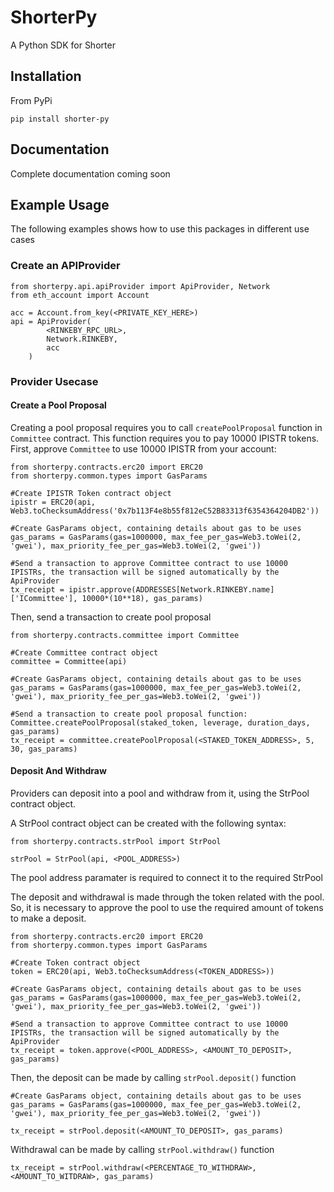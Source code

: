 # ShorterPy
A Python SDK for Shorter

## Installation

From PyPi

```
pip install shorter-py
```

## Documentation

Complete documentation coming soon

## Example Usage

The following examples shows how to use this packages in different use cases

### Create an APIProvider

```
from shorterpy.api.apiProvider import ApiProvider, Network
from eth_account import Account

acc = Account.from_key(<PRIVATE_KEY_HERE>)
api = ApiProvider(
        <RINKEBY_RPC_URL>, 
        Network.RINKEBY,
        acc
    )

```

### Provider Usecase

#### Create a Pool Proposal

Creating a pool proposal requires you to call `createPoolProposal` function in `Committee` contract. This function requires you to pay 10000 IPISTR tokens.
First, approve `Committee` to use 10000 IPISTR from your account:

```
from shorterpy.contracts.erc20 import ERC20
from shorterpy.common.types import GasParams

#Create IPISTR Token contract object
ipistr = ERC20(api, Web3.toChecksumAddress('0x7b113F4e8b55f812eC52B83313f6354364204DB2'))

#Create GasParams object, containing details about gas to be uses
gas_params = GasParams(gas=1000000, max_fee_per_gas=Web3.toWei(2, 'gwei'), max_priority_fee_per_gas=Web3.toWei(2, 'gwei'))

#Send a transaction to approve Committee contract to use 10000 IPISTRs, the transaction will be signed automatically by the ApiProvider
tx_receipt = ipistr.approve(ADDRESSES[Network.RINKEBY.name]['ICommittee'], 10000*(10**18), gas_params)

```

Then, send a transaction to create pool proposal

```
from shorterpy.contracts.committee import Committee

#Create Committee contract object
committee = Committee(api)

#Create GasParams object, containing details about gas to be uses
gas_params = GasParams(gas=1000000, max_fee_per_gas=Web3.toWei(2, 'gwei'), max_priority_fee_per_gas=Web3.toWei(2, 'gwei'))

#Send a transaction to create pool proposal function: Committee.createPoolProposal(staked_token, leverage, duration_days, gas_params)
tx_receipt = committee.createPoolProposal(<STAKED_TOKEN_ADDRESS>, 5, 30, gas_params)
```

#### Deposit And Withdraw

Providers can deposit into a pool and withdraw from it, using the StrPool contract object.

A StrPool contract object can be created with the following syntax:

```
from shorterpy.contracts.strPool import StrPool

strPool = StrPool(api, <POOL_ADDRESS>)
```

The pool address paramater is required to connect it to the required StrPool

The deposit and withdrawal is made through the token related with the pool. So, it is necessary to approve the pool to use
the required amount of tokens to make a deposit. 

```
from shorterpy.contracts.erc20 import ERC20
from shorterpy.common.types import GasParams

#Create Token contract object
token = ERC20(api, Web3.toChecksumAddress(<TOKEN_ADDRESS>))

#Create GasParams object, containing details about gas to be uses
gas_params = GasParams(gas=1000000, max_fee_per_gas=Web3.toWei(2, 'gwei'), max_priority_fee_per_gas=Web3.toWei(2, 'gwei'))

#Send a transaction to approve Committee contract to use 10000 IPISTRs, the transaction will be signed automatically by the ApiProvider
tx_receipt = token.approve(<POOL_ADDRESS>, <AMOUNT_TO_DEPOSIT>, gas_params)
```

Then, the deposit can be made by calling `strPool.deposit()` function

```
#Create GasParams object, containing details about gas to be uses
gas_params = GasParams(gas=1000000, max_fee_per_gas=Web3.toWei(2, 'gwei'), max_priority_fee_per_gas=Web3.toWei(2, 'gwei'))

tx_receipt = strPool.deposit(<AMOUNT_TO_DEPOSIT>, gas_params)
```

Withdrawal can be made by calling `strPool.withdraw()` function

```
tx_receipt = strPool.withdraw(<PERCENTAGE_TO_WITHDRAW>, <AMOUNT_TO_WITDRAW>, gas_params)
```

